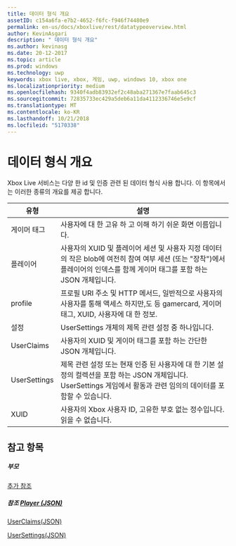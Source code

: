 ```yaml
---
title: 데이터 형식 개요
assetID: c154a6fa-e7b2-4652-f6fc-f946f74480e9
permalink: en-us/docs/xboxlive/rest/datatypeoverview.html
author: KevinAsgari
description: " 데이터 형식 개요"
ms.author: kevinasg
ms.date: 20-12-2017
ms.topic: article
ms.prod: windows
ms.technology: uwp
keywords: xbox live, xbox, 게임, uwp, windows 10, xbox one
ms.localizationpriority: medium
ms.openlocfilehash: 9340f4adb83932ef2c48aba271367e7faab645c3
ms.sourcegitcommit: 72835733ec429a5deb6a11da4112336746e5e9cf
ms.translationtype: MT
ms.contentlocale: ko-KR
ms.lasthandoff: 10/21/2018
ms.locfileid: "5170338"
---
```

# <a name="data-type-overview"></a>데이터 형식 개요
 
Xbox Live 서비스는 다양 한 id 및 인증 관련 된 데이터 형식 사용 합니다. 이 항목에서는 이러한 종류의 개요를 제공 합니다.
 
| 유형| 설명| 
| --- | --- | 
| 게이머 태그| 사용자에 대 한 고유 하 고 이해 하기 쉬운 화면 이름입니다.| 
| 플레이어| 사용자의 XUID 및 플레이어 세션 및 사용자 지정 데이터의 작은 blob에 여전히 참여 여부 세션 (또는 "장착")에서 플레이어의 인덱스를 함께 게이머 태그를 포함 하는 JSON 개체입니다.| 
| profile| 프로필 URI 주소 및 HTTP 메서드, 일반적으로 사용자의 사용자를 통해 액세스 하지만,도 등 gamercard, 게이머 태그, XUID, 사용자에 대 한 정보.| 
| 설정| UserSettings 개체의 제목 관련 설정 중 하나입니다.| 
| UserClaims| 사용자의 XUID 및 게이머 태그를 포함 하는 간단한 JSON 개체입니다.| 
| UserSettings| 제목 관련 설정 또는 현재 인증 된 사용자에 대 한 기본 설정의 컬렉션을 포함 하는 JSON 개체입니다. UserSettings 게임에서 활동과 관련 임의의 데이터를 포함할 수 있습니다.| 
| XUID| 사용자의 Xbox 사용자 ID, 고유한 부호 없는 정수입니다. 읽을 수 없습니다.| 
 
<a id="ID4E6D"></a>

 
## <a name="see-also"></a>참고 항목
 
<a id="ID4EBE"></a>

 
##### <a name="parent"></a>부모  

[추가 참조](atoc-xboxlivews-reference-additional.md)

  
<a id="ID4ENE"></a>

 
##### <a name="reference--player-jsonjsonjson-playermd"></a>참조 [Player (JSON)](../json/json-player.md)

 [UserClaims(JSON)](../json/json-userclaims.md)

 [UserSettings(JSON)](../json/json-usersettings.md)

   